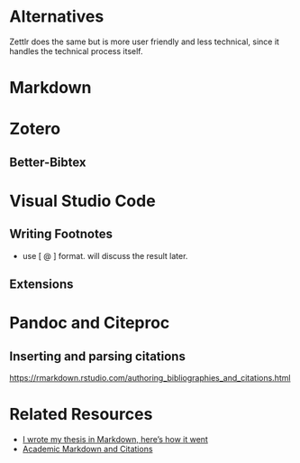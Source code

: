 # Alternatives
Zettlr does the same but is more user friendly and less technical, since it handles the technical process itself.


# Markdown

# Zotero

## Better-Bibtex

# Visual Studio Code

## Writing Footnotes
- use \[ @ \] format. will discuss the result later. 

## Extensions

# Pandoc and Citeproc
## Inserting and parsing citations
https://rmarkdown.rstudio.com/authoring_bibliographies_and_citations.html




# Related Resources
- [I wrote my thesis in Markdown, here’s how it went](https://medium.com/@krzysztofczarnecki/i-wrote-my-thesis-in-markdown-heres-how-it-went-3f60140dfe65)
- [Academic Markdown and Citations](https://v4.chriskrycho.com/2015/academic-markdown-and-citations.html)


